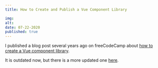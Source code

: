 ```yaml
---
title: How to Create and Publish a Vue Component Library

img:
alt:
date: 07-22-2020
published: true
---
```


I published a blog post several years ago on freeCodeCamp about
[how to create a Vue component library](https://www.freecodecamp.org/news/how-to-create-and-publish-a-vue-component-library/).

It is outdated now, but there is a more updated one
[here](https://www.freecodecamp.org/news/how-to-create-and-publish-a-vue-component-library-update/).
